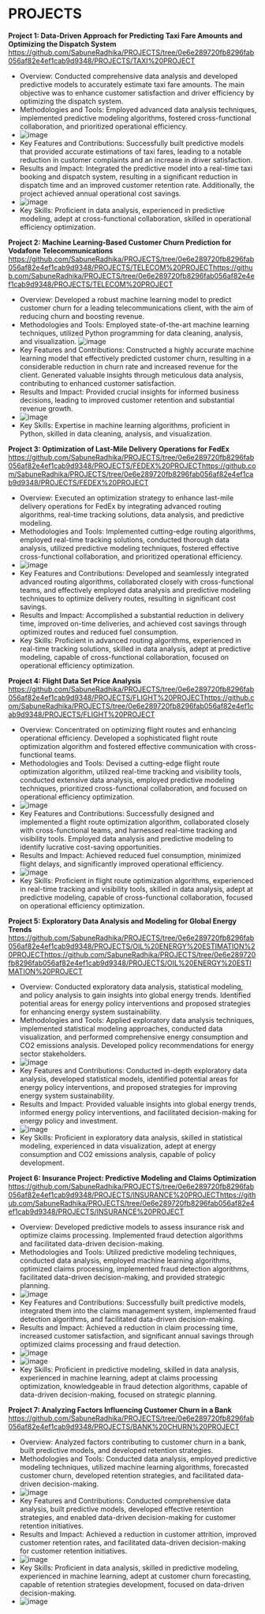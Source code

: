 # PROJECTS


**Project 1: Data-Driven Approach for Predicting Taxi Fare Amounts and Optimizing the Dispatch System**
https://github.com/SabuneRadhika/PROJECTS/tree/0e6e289720fb8296fab056af82e4ef1cab9d9348/PROJECTS/TAXI%20PROJECT
- Overview: Conducted comprehensive data analysis and developed predictive models to accurately estimate taxi fare amounts. The main objective was to enhance customer satisfaction and driver efficiency by optimizing the dispatch system.
- Methodologies and Tools: Employed advanced data analysis techniques, implemented predictive modeling algorithms, fostered cross-functional collaboration, and prioritized operational efficiency.
- ![image](https://github.com/SabuneRadhika/PROJECTS/assets/135149625/0dde1109-f6ca-4bd0-be9f-4159ba845ec5)
- Key Features and Contributions: Successfully built predictive models that provided accurate estimations of taxi fares, leading to a notable reduction in customer complaints and an increase in driver satisfaction.
- Results and Impact: Integrated the predictive model into a real-time taxi booking and dispatch system, resulting in a significant reduction in dispatch time and an improved customer retention rate. Additionally, the project achieved annual operational cost savings.
- ![image](https://github.com/SabuneRadhika/PROJECTS/assets/135149625/eba7b8a0-64ba-49d1-ac97-4fda06318ad0)
- Key Skills: Proficient in data analysis, experienced in predictive modeling, adept at cross-functional collaboration, skilled in operational efficiency optimization.

**Project 2: Machine Learning-Based Customer Churn Prediction for Vodafone Telecommunications**
https://github.com/SabuneRadhika/PROJECTS/tree/0e6e289720fb8296fab056af82e4ef1cab9d9348/PROJECTS/TELECOM%20PROJECThttps://github.com/SabuneRadhika/PROJECTS/tree/0e6e289720fb8296fab056af82e4ef1cab9d9348/PROJECTS/TELECOM%20PROJECT
- Overview: Developed a robust machine learning model to predict customer churn for a leading telecommunications client, with the aim of reducing churn and boosting revenue.
- Methodologies and Tools: Employed state-of-the-art machine learning techniques, utilized Python programming for data cleaning, analysis, and visualization.
![image](https://github.com/SabuneRadhika/PROJECTS/assets/135149625/d62e97b6-f557-45f5-a9eb-4402b0de2f0b)
- Key Features and Contributions: Constructed a highly accurate machine learning model that effectively predicted customer churn, resulting in a considerable reduction in churn rate and increased revenue for the client. Generated valuable insights through meticulous data analysis, contributing to enhanced customer satisfaction.
- Results and Impact: Provided crucial insights for informed business decisions, leading to improved customer retention and substantial revenue growth.
- ![image](https://github.com/SabuneRadhika/PROJECTS/assets/135149625/3adeca79-b452-4837-b82a-4209a2b06536)
- Key Skills: Expertise in machine learning algorithms, proficient in Python, skilled in data cleaning, analysis, and visualization.

**Project 3: Optimization of Last-Mile Delivery Operations for FedEx**
https://github.com/SabuneRadhika/PROJECTS/tree/0e6e289720fb8296fab056af82e4ef1cab9d9348/PROJECTS/FEDEX%20PROJECThttps://github.com/SabuneRadhika/PROJECTS/tree/0e6e289720fb8296fab056af82e4ef1cab9d9348/PROJECTS/FEDEX%20PROJECT
- Overview: Executed an optimization strategy to enhance last-mile delivery operations for FedEx by integrating advanced routing algorithms, real-time tracking solutions, data analysis, and predictive modeling.
- Methodologies and Tools: Implemented cutting-edge routing algorithms, employed real-time tracking solutions, conducted thorough data analysis, utilized predictive modeling techniques, fostered effective cross-functional collaboration, and prioritized operational efficiency.
- ![image](https://github.com/SabuneRadhika/PROJECTS/assets/135149625/c09a3d11-5f2b-4458-85ab-bddc1fe549ab)
- Key Features and Contributions: Developed and seamlessly integrated advanced routing algorithms, collaborated closely with cross-functional teams, and effectively employed data analysis and predictive modeling techniques to optimize delivery routes, resulting in significant cost savings.
- Results and Impact: Accomplished a substantial reduction in delivery time, improved on-time deliveries, and achieved cost savings through optimized routes and reduced fuel consumption.
- Key Skills: Proficient in advanced routing algorithms, experienced in real-time tracking solutions, skilled in data analysis, adept at predictive modeling, capable of cross-functional collaboration, focused on operational efficiency optimization.

**Project 4: Flight Data Set Price Analysis**
https://github.com/SabuneRadhika/PROJECTS/tree/0e6e289720fb8296fab056af82e4ef1cab9d9348/PROJECTS/FLIGHT%20PROJECThttps://github.com/SabuneRadhika/PROJECTS/tree/0e6e289720fb8296fab056af82e4ef1cab9d9348/PROJECTS/FLIGHT%20PROJECT
- Overview: Concentrated on optimizing flight routes and enhancing operational efficiency. Developed a sophisticated flight route optimization algorithm and fostered effective communication with cross-functional teams.
- Methodologies and Tools: Devised a cutting-edge flight route optimization algorithm, utilized real-time tracking and visibility tools, conducted extensive data analysis, employed predictive modeling techniques, prioritized cross-functional collaboration, and focused on operational efficiency optimization.
- ![image](https://github.com/SabuneRadhika/PROJECTS/assets/135149625/20d6127c-e990-4b6f-98b9-67312a1a25b0)
- Key Features and Contributions: Successfully designed and implemented a flight route optimization algorithm, collaborated closely with cross-functional teams, and harnessed real-time tracking and visibility tools. Employed data analysis and predictive modeling to identify lucrative cost-saving opportunities.
- Results and Impact: Achieved reduced fuel consumption, minimized flight delays, and significantly improved operational efficiency.
- ![image](https://github.com/SabuneRadhika/PROJECTS/assets/135149625/375bc533-4b89-4282-b176-85331c94d917)
- Key Skills: Proficient in flight route optimization algorithms, experienced in real-time tracking and visibility tools, skilled in data analysis, adept at predictive modeling, capable of cross-functional collaboration, focused on operational efficiency optimization.

**Project 5: Exploratory Data Analysis and Modeling for Global Energy Trends**
https://github.com/SabuneRadhika/PROJECTS/tree/0e6e289720fb8296fab056af82e4ef1cab9d9348/PROJECTS/OIL%20ENERGY%20ESTIMATION%20PROJECThttps://github.com/SabuneRadhika/PROJECTS/tree/0e6e289720fb8296fab056af82e4ef1cab9d9348/PROJECTS/OIL%20ENERGY%20ESTIMATION%20PROJECT
- Overview: Conducted exploratory data analysis, statistical modeling, and policy analysis to gain insights into global energy trends. Identified potential areas for energy policy interventions and proposed strategies for enhancing energy system sustainability.
- Methodologies and Tools: Applied exploratory data analysis techniques, implemented statistical modeling approaches, conducted data visualization, and performed comprehensive energy consumption and CO2 emissions analysis. Developed policy recommendations for energy sector stakeholders.
- ![image](https://github.com/SabuneRadhika/PROJECTS/assets/135149625/06221db0-b130-44cc-abac-5956afcd6419)
- Key Features and Contributions: Conducted in-depth exploratory data analysis, developed statistical models, identified potential areas for energy policy interventions, and proposed strategies for improving energy system sustainability.
- Results and Impact: Provided valuable insights into global energy trends, informed energy policy interventions, and facilitated decision-making for energy policy and investment.
- ![image](https://github.com/SabuneRadhika/PROJECTS/assets/135149625/0c357c5e-82b0-4dd7-9da3-3e26ed488e16)
- Key Skills: Proficient in exploratory data analysis, skilled in statistical modeling, experienced in data visualization, adept at energy consumption and CO2 emissions analysis, capable of policy development.

**Project 6: Insurance Project: Predictive Modeling and Claims Optimization**
https://github.com/SabuneRadhika/PROJECTS/tree/0e6e289720fb8296fab056af82e4ef1cab9d9348/PROJECTS/INSURANCE%20PROJECThttps://github.com/SabuneRadhika/PROJECTS/tree/0e6e289720fb8296fab056af82e4ef1cab9d9348/PROJECTS/INSURANCE%20PROJECT
- Overview: Developed predictive models to assess insurance risk and optimize claims processing. Implemented fraud detection algorithms and facilitated data-driven decision-making.
- Methodologies and Tools: Utilized predictive modeling techniques, conducted data analysis, employed machine learning algorithms, optimized claims processing, implemented fraud detection algorithms, facilitated data-driven decision-making, and provided strategic planning.
- ![image](https://github.com/SabuneRadhika/PROJECTS/assets/135149625/079296a4-05ec-41e0-bc7c-aa498fda2fce)
- Key Features and Contributions: Successfully built predictive models, integrated them into the claims management system, implemented fraud detection algorithms, and facilitated data-driven decision-making.
- Results and Impact: Achieved a reduction in claim processing time, increased customer satisfaction, and significant annual savings through optimized claims processing and fraud detection.
- ![image](https://github.com/SabuneRadhika/PROJECTS/assets/135149625/5c07e46f-aa98-4c8e-82c6-1d02bd66b0cd)
- ![image](https://github.com/SabuneRadhika/PROJECTS/assets/135149625/cd5c6f3d-651e-4406-b742-a070b2c1820b)
- Key Skills: Proficient in predictive modeling, skilled in data analysis, experienced in machine learning, adept at claims processing optimization, knowledgeable in fraud detection algorithms, capable of data-driven decision-making, focused on strategic planning.

**Project 7: Analyzing Factors Influencing Customer Churn in a Bank**
https://github.com/SabuneRadhika/PROJECTS/tree/0e6e289720fb8296fab056af82e4ef1cab9d9348/PROJECTS/BANK%20CHURN%20PROJECT
- Overview: Analyzed factors contributing to customer churn in a bank, built predictive models, and developed retention strategies.
- Methodologies and Tools: Conducted data analysis, employed predictive modeling techniques, utilized machine learning algorithms, forecasted customer churn, developed retention strategies, and facilitated data-driven decision-making.
- ![image](https://github.com/SabuneRadhika/PROJECTS/assets/135149625/578ca7e0-4ffa-4e2c-bf3b-a389118d8646)
- Key Features and Contributions: Conducted comprehensive data analysis, built predictive models, developed effective retention strategies, and enabled data-driven decision-making for customer retention initiatives.
- Results and Impact: Achieved a reduction in customer attrition, improved customer retention rates, and facilitated data-driven decision-making for customer retention initiatives.
- ![image](https://github.com/SabuneRadhika/PROJECTS/assets/135149625/af011df4-3757-488e-b26f-ebf20ffce8a3)
- Key Skills: Proficient in data analysis, skilled in predictive modeling, experienced in machine learning, adept at customer churn forecasting, capable of retention strategies development, focused on data-driven decision-making.
- ![image](https://github.com/SabuneRadhika/PROJECTS/assets/135149625/c293b741-dae8-48e4-9e3d-c029753be3bc)

